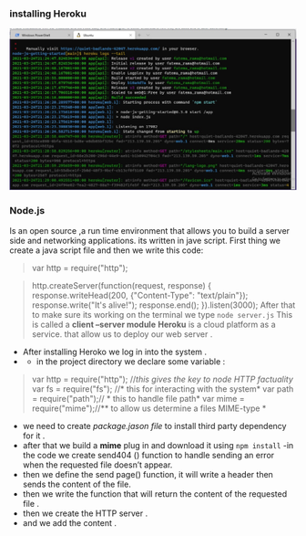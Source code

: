 ### installing Heroku 
![image](301/hero.jpg)
### Node.js
Is an open source ,a run time environment that allows you to build a server side and networking applications. its written in jave script.
First thing we create a java script file and then we write this code:
>var http = require("http");

>http.createServer(function(request, response) {
>  response.writeHead(200, {"Content-Type": "text/plain"});
 > response.write("It's alive!");
>  response.end();
>}).listen(3000);
After that to make sure its working on the terminal we type `node server.js`
This is called a **client –server module**
**Heroku** is a cloud platform as a service. that allow us to deploy our web server .
-	After installing Heroko we log in into the system .
-	- in the project directory we declare some variable :
>var http = require("http"); //*this gives the key to node HTTP factuality*
>var fs = require("fs"); //* this for interacting with the system*
>var path = require("path");// * this to handle file path*
>var mime = require("mime");//** to allow us determine a files MIME-type *
- we need to create *package.jason file* to install third party dependency for it .
- after that we build a **mime** plug in and download it using `npm install`
-in the code we create send404 () function to handle sending an error when the requested file doesn’t appear.
- then we define the send page() function, it will write a header then sends the content of the file.
- then we write the function that will return the content of the requested file .
- then we create the HTTP server .
- and we add the content .




